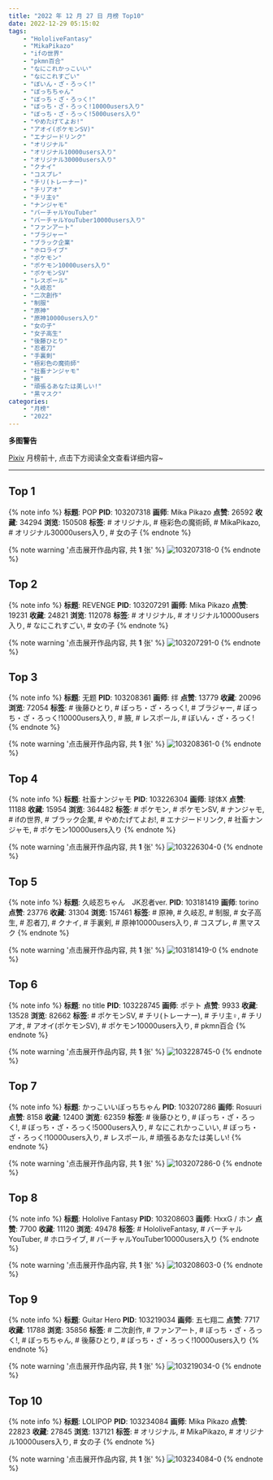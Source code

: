 ```yaml
---
title: "2022 年 12 月 27 日 月榜 Top10"
date: 2022-12-29 05:15:02
tags:
    - "HololiveFantasy"
    - "MikaPikazo"
    - "ifの世界"
    - "pkmn百合"
    - "なにこれかっこいい"
    - "なにこれすごい"
    - "ぼいん・ざ・ろっく!"
    - "ぼっちちゃん"
    - "ぼっち・ざ・ろっく!"
    - "ぼっち・ざ・ろっく!10000users入り"
    - "ぼっち・ざ・ろっく!5000users入り"
    - "やめたげてよお!"
    - "アオイ(ポケモンSV)"
    - "エナジードリンク"
    - "オリジナル"
    - "オリジナル10000users入り"
    - "オリジナル30000users入り"
    - "クナイ"
    - "コスプレ"
    - "チリ(トレーナー)"
    - "チリアオ"
    - "チリ主♀"
    - "ナンジャモ"
    - "バーチャルYouTuber"
    - "バーチャルYouTuber10000users入り"
    - "ファンアート"
    - "ブラジャー"
    - "ブラック企業"
    - "ホロライブ"
    - "ポケモン"
    - "ポケモン10000users入り"
    - "ポケモンSV"
    - "レスポール"
    - "久岐忍"
    - "二次創作"
    - "制服"
    - "原神"
    - "原神10000users入り"
    - "女の子"
    - "女子高生"
    - "後藤ひとり"
    - "忍者刀"
    - "手裏剣"
    - "極彩色の魔術師"
    - "社畜ナンジャモ"
    - "腋"
    - "頑張るあなたは美しい!"
    - "黒マスク"
categories:
    - "月榜"
    - "2022"
---
```


<i class="fa fa-triangle-exclamation"></i>**多图警告**<i class="fa fa-triangle-exclamation"></i>

[Pixiv](https://www.pixiv.net/) 月榜前十, 点击下方阅读全文查看详细内容~

<!-- more -->

---

## Top 1

{% note info %}
**标题**: POP
**PID**: 103207318 **画师**: Mika Pikazo
**点赞**: 26592 **收藏**: 34294 **浏览**: 150508
**标签**: # オリジナル, # 極彩色の魔術師, # MikaPikazo, # オリジナル30000users入り, # 女の子
{% endnote %}

{% note warning '点击展开作品内容, 共 **1** 张' %}
![103207318-0](https://i.pixiv.re/img-original/img/2022/11/30/00/02/24/103207318_p0.png)
{% endnote %}

## Top 2

{% note info %}
**标题**: REVENGE
**PID**: 103207291 **画师**: Mika Pikazo
**点赞**: 19231 **收藏**: 24821 **浏览**: 112078
**标签**: # オリジナル, # オリジナル10000users入り, # なにこれすごい, # 女の子
{% endnote %}

{% note warning '点击展开作品内容, 共 **1** 张' %}
![103207291-0](https://i.pixiv.re/img-original/img/2022/11/30/00/01/42/103207291_p0.png)
{% endnote %}

## Top 3

{% note info %}
**标题**: 无题
**PID**: 103208361 **画师**: 绊
**点赞**: 13779 **收藏**: 20096 **浏览**: 72054
**标签**: # 後藤ひとり, # ぼっち・ざ・ろっく!, # ブラジャー, # ぼっち・ざ・ろっく!10000users入り, # 腋, # レスポール, # ぼいん・ざ・ろっく!
{% endnote %}

{% note warning '点击展开作品内容, 共 **1** 张' %}
![103208361-0](https://i.pixiv.re/img-original/img/2022/11/30/00/31/47/103208361_p0.jpg)
{% endnote %}

## Top 4

{% note info %}
**标题**: 社畜ナンジャモ
**PID**: 103226304 **画师**: 球体X
**点赞**: 11188 **收藏**: 15954 **浏览**: 364482
**标签**: # ポケモン, # ポケモンSV, # ナンジャモ, # ifの世界, # ブラック企業, # やめたげてよお!, # エナジードリンク, # 社畜ナンジャモ, # ポケモン10000users入り
{% endnote %}

{% note warning '点击展开作品内容, 共 **1** 张' %}
![103226304-0](https://i.pixiv.re/img-original/img/2022/11/30/20/04/35/103226304_p0.png)
{% endnote %}

## Top 5

{% note info %}
**标题**: 久岐忍ちゃん　JK忍者ver.
**PID**: 103181419 **画师**: torino
**点赞**: 23776 **收藏**: 31304 **浏览**: 157461
**标签**: # 原神, # 久岐忍, # 制服, # 女子高生, # 忍者刀, # クナイ, # 手裏剣, # 原神10000users入り, # コスプレ, # 黒マスク
{% endnote %}

{% note warning '点击展开作品内容, 共 **1** 张' %}
![103181419-0](https://i.pixiv.re/img-original/img/2022/11/29/14/28/55/103181419_p0.jpg)
{% endnote %}

## Top 6

{% note info %}
**标题**: no title
**PID**: 103228745 **画师**: ポテト
**点赞**: 9933 **收藏**: 13528 **浏览**: 82662
**标签**: # ポケモンSV, # チリ(トレーナー), # チリ主♀, # チリアオ, # アオイ(ポケモンSV), # ポケモン10000users入り, # pkmn百合
{% endnote %}

{% note warning '点击展开作品内容, 共 **1** 张' %}
![103228745-0](https://i.pixiv.re/img-original/img/2022/11/30/21/22/27/103228745_p0.jpg)
{% endnote %}

## Top 7

{% note info %}
**标题**: かっこいいぼっちちゃん
**PID**: 103207286 **画师**: Rosuuri
**点赞**: 8158 **收藏**: 12400 **浏览**: 62359
**标签**: # 後藤ひとり, # ぼっち・ざ・ろっく!, # ぼっち・ざ・ろっく!5000users入り, # なにこれかっこいい, # ぼっち・ざ・ろっく!10000users入り, # レスポール, # 頑張るあなたは美しい!
{% endnote %}

{% note warning '点击展开作品内容, 共 **1** 张' %}
![103207286-0](https://i.pixiv.re/img-original/img/2022/11/30/04/10/45/103207286_p0.jpg)
{% endnote %}

## Top 8

{% note info %}
**标题**: Hololive Fantasy
**PID**: 103208603 **画师**: HxxG / ホン
**点赞**: 7700 **收藏**: 11120 **浏览**: 49478
**标签**: # HololiveFantasy, # バーチャルYouTuber, # ホロライブ, # バーチャルYouTuber10000users入り
{% endnote %}

{% note warning '点击展开作品内容, 共 **1** 张' %}
![103208603-0](https://i.pixiv.re/img-original/img/2022/11/30/00/40/44/103208603_p0.png)
{% endnote %}

## Top 9

{% note info %}
**标题**: Guitar Hero
**PID**: 103219034 **画师**: 五七翔二
**点赞**: 7717 **收藏**: 11788 **浏览**: 35856
**标签**: # 二次創作, # ファンアート, # ぼっち・ざ・ろっく!, # ぼっちちゃん, # 後藤ひとり, # ぼっち・ざ・ろっく!10000users入り
{% endnote %}

{% note warning '点击展开作品内容, 共 **1** 张' %}
![103219034-0](https://i.pixiv.re/img-original/img/2022/11/30/18/42/07/103219034_p0.jpg)
{% endnote %}

## Top 10

{% note info %}
**标题**: LOLIPOP
**PID**: 103234084 **画师**: Mika Pikazo
**点赞**: 22823 **收藏**: 27845 **浏览**: 137121
**标签**: # オリジナル, # MikaPikazo, # オリジナル10000users入り, # 女の子
{% endnote %}

{% note warning '点击展开作品内容, 共 **1** 张' %}
![103234084-0](https://i.pixiv.re/img-original/img/2022/12/01/00/00/03/103234084_p0.png)
{% endnote %}
